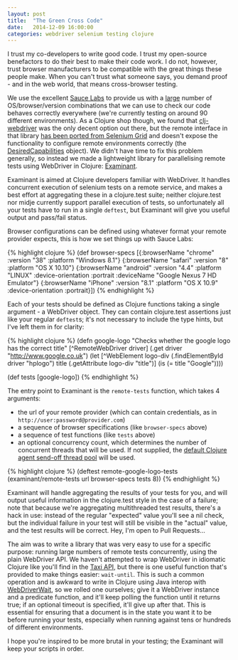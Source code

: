 ```yaml
---
layout: post
title:  "The Green Cross Code"
date:   2014-12-09 16:00:00
categories: webdriver selenium testing clojure
---
```


I trust my co-developers to write good code.  I trust my open-source benefactors to do their best to make their code
work.  I do not, however, trust browser manufacturers to be compatible with the great things these people make.  When
you can't trust what someone says, you demand proof - and in the web world, that means cross-browser testing.

We use the excellent [Sauce Labs](https://saucelabs.com) to provide us with a [large](https://saucelabs.com/platforms)
number of OS/browser/version combinations that we can use to check our code behaves correctly everywhere (we're
currently testing on around 90 different environments).  As a Clojure shop though, we found that
[clj-webdriver](https://github.com/semperos/clj-webdriver) was the only decent option out there,
but the remote interface in that library
[has been ported from Selenium Grid](https://github.com/semperos/clj-webdriver/issues/99) and doesn't expose the
functionality to configure remote environments correctly (the
[DesiredCapabilities](https://selenium.googlecode.com/git/docs/api/java/org/openqa/selenium/remote/DesiredCapabilities.html)
object).  We didn't have time to fix this problem generally, so instead we made a lightweight library for parallelising
remote tests using WebDriver in Clojure: [Examinant](https://github.com/BrightNorth/examinant).

Examinant is aimed at Clojure developers familiar with WebDriver.  It handles concurrent execution of selenium tests
on a remote service, and makes a best effort at aggregating these in a clojure.test suite; neither clojure.test nor
midje currently support parallel execution of tests, so unfortunately all your tests have to run in a single `deftest`,
but Examinant will give you useful output and pass/fail status.

Browser configurations can be defined using whatever format your remote provider expects, this is how we set things up
with Sauce Labs:

{% highlight clojure %}
(def browser-specs [{:browserName "chrome" :version "38" :platform "Windows 8.1"}
                    {:browserName "safari" :version "8" :platform "OS X 10.10"}
                    {:browserName "android" :version "4.4" :platform "LINUX"
                     :device-orientation :portrait :deviceName "Google Nexus 7 HD Emulator"}
                    {:browserName "iPhone" :version "8.1" :platform "OS X 10.9"
                     :device-orientation :portrait}])
{% endhighlight %}

Each of your tests should be defined as Clojure functions taking a single argument - a WebDriver object.  They can
contain clojure.test assertions just like your regular `deftest`s; it's not necessary to include the type hints, but
I've left them in for clarity:

{% highlight clojure %}
(defn google-logo
  "Checks whether the google logo has the correct title"
  [^RemoteWebDriver driver]
  (.get driver "http://www.google.co.uk")
  (let [^WebElement logo-div (.findElementById driver "hplogo")
        title (.getAttribute logo-div "title")]
    (is (= title "Google"))))

(def tests [google-logo])
{% endhighlight %}

The entry point to Examinant is the `remote-tests` function, which takes 4 arguments:

* the url of your remote provider (which can contain credentials, as in `http://user:password@provider.com`)
* a sequence of browser specifications (like `browser-specs` above)
* a sequence of test functions (like `tests` above)
* an optional concurrency count, which determines the number of concurrent threads that will be used.  If not supplied,
the [default Clojure agent send-off thread pool](http://clojure-doc.org/articles/language/concurrency_and_parallelism.html#using-custom-executors-with-agents)
will be used.

{% highlight clojure %}
(deftest remote-google-logo-tests
  (examinant/remote-tests url browser-specs tests 8))
{% endhighlight %}

Examinant will handle aggregating the results of your tests for you, and will output useful information in the
clojure.test style in the case of a failure; note that because we're aggregating multithreaded test results, there's a
hack in use: instead of the regular "expected" value you'll see a nil check, but the individual failure in your
test will still be visible in the "actual" value, and the test results will be correct.  Hey, I'm open to Pull Requests...

The aim was to write a library that was very easy to use for a specific purpose: running large numbers of remote tests
concurrently, using the plain WebDriver API.  We haven't attempted to wrap WebDriver in idiomatic Clojure like you'll
find in the [Taxi API](https://github.com/semperos/clj-webdriver/wiki/Taxi-API-Documentation), but there is one useful
function that's provided to make things easier: `wait-until`.  This is such a common operation and is awkward to write
in Clojure using Java interop with
[WebDriverWait](https://selenium.googlecode.com/git/docs/api/java/org/openqa/selenium/support/ui/WebDriverWait.html), so
we rolled one ourselves; give it a WebDriver instance and a predicate function, and it'll keep polling the function
until it returns true; if an optional timeout is specified, it'll give up after that.  This is essential for ensuring
that a document is in the state you want it to be before running your tests, especially when running against tens or
hundreds of different environments.

I hope you're inspired to be more brutal in your testing; the Examinant will keep your scripts in order.
